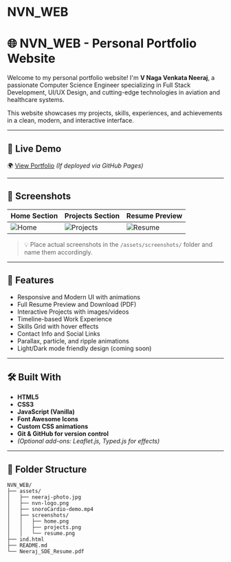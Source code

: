 # NVN_WEB

# 🌐 NVN_WEB - Personal Portfolio Website

Welcome to my personal portfolio website! I'm **V Naga Venkata Neeraj**, a passionate Computer Science Engineer specializing in Full Stack Development, UI/UX Design, and cutting-edge technologies in aviation and healthcare systems.

This website showcases my projects, skills, experiences, and achievements in a clean, modern, and interactive interface.

---

## 📌 Live Demo

🌍 [View Portfolio](https://nvn18.github.io/NVN_WEB/) *(If deployed via GitHub Pages)*

---

## 📸 Screenshots

| Home Section | Projects Section | Resume Preview |
|--------------|------------------|----------------|
| ![Home](./assets/screenshots/home.png) | ![Projects](./assets/screenshots/projects.png) | ![Resume](./assets/screenshots/resume.png) |

> 💡 Place actual screenshots in the `/assets/screenshots/` folder and name them accordingly.

---

## 🚀 Features

- Responsive and Modern UI with animations
- Full Resume Preview and Download (PDF)
- Interactive Projects with images/videos
- Timeline-based Work Experience
- Skills Grid with hover effects
- Contact Info and Social Links
- Parallax, particle, and ripple animations
- Light/Dark mode friendly design (coming soon)

---

## 🛠️ Built With

- **HTML5**
- **CSS3**
- **JavaScript (Vanilla)**
- **Font Awesome Icons**
- **Custom CSS animations**
- **Git & GitHub for version control**
- *(Optional add-ons: Leaflet.js, Typed.js for effects)*

---

## 📂 Folder Structure

```plaintext
NVN_WEB/
├── assets/
│   ├── neeraj-photo.jpg
│   ├── nvn-logo.png
│   ├── snoroCardio-demo.mp4
│   ├── screenshots/
│   │   ├── home.png
│   │   ├── projects.png
│   │   └── resume.png
├── ind.html
├── README.md
└── Neeraj_SDE_Resume.pdf
